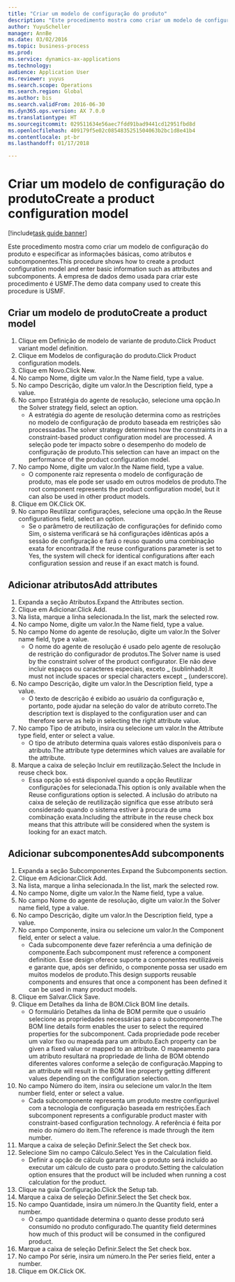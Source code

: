 ```yaml
--- 
title: "Criar um modelo de configuração do produto"
description: "Este procedimento mostra como criar um modelo de configuração do produto e especificar as informações básicas, como atributos e subcomponentes."
author: YuyuScheller
manager: AnnBe
ms.date: 03/02/2016
ms.topic: business-process
ms.prod: 
ms.service: dynamics-ax-applications
ms.technology: 
audience: Application User
ms.reviewer: yuyus
ms.search.scope: Operations
ms.search.region: Global
ms.author: bis
ms.search.validFrom: 2016-06-30
ms.dyn365.ops.version: AX 7.0.0
ms.translationtype: HT
ms.sourcegitcommit: 029511634e56aec7fdd91bad9441cd12951fbd8d
ms.openlocfilehash: 409179f5e02c0854835251504063b2bc1d8e41b4
ms.contentlocale: pt-br
ms.lasthandoff: 01/17/2018

---
```

# <a name="create-a-product-configuration-model"></a><span data-ttu-id="56c7c-103">Criar um modelo de configuração do produto</span><span class="sxs-lookup"><span data-stu-id="56c7c-103">Create a product configuration model</span></span>

[!include[task guide banner](../../includes/task-guide-banner.md)]

<span data-ttu-id="56c7c-104">Este procedimento mostra como criar um modelo de configuração do produto e especificar as informações básicas, como atributos e subcomponentes.</span><span class="sxs-lookup"><span data-stu-id="56c7c-104">This procedure shows how to create a product configuration model and enter basic information such as attributes and subcomponents.</span></span> <span data-ttu-id="56c7c-105">A empresa de dados demo usada para criar este procedimento é USMF.</span><span class="sxs-lookup"><span data-stu-id="56c7c-105">The demo data company used to create this procedure is USMF.</span></span>


## <a name="create-a-product-model"></a><span data-ttu-id="56c7c-106">Criar um modelo de produto</span><span class="sxs-lookup"><span data-stu-id="56c7c-106">Create a product model</span></span>
1. <span data-ttu-id="56c7c-107">Clique em Definição de modelo de variante de produto.</span><span class="sxs-lookup"><span data-stu-id="56c7c-107">Click Product variant model definition.</span></span>
2. <span data-ttu-id="56c7c-108">Clique em Modelos de configuração do produto.</span><span class="sxs-lookup"><span data-stu-id="56c7c-108">Click Product configuration models.</span></span>
3. <span data-ttu-id="56c7c-109">Clique em Novo.</span><span class="sxs-lookup"><span data-stu-id="56c7c-109">Click New.</span></span>
4. <span data-ttu-id="56c7c-110">No campo Nome, digite um valor.</span><span class="sxs-lookup"><span data-stu-id="56c7c-110">In the Name field, type a value.</span></span>
5. <span data-ttu-id="56c7c-111">No campo Descrição, digite um valor.</span><span class="sxs-lookup"><span data-stu-id="56c7c-111">In the Description field, type a value.</span></span>
6. <span data-ttu-id="56c7c-112">No campo Estratégia do agente de resolução, selecione uma opção.</span><span class="sxs-lookup"><span data-stu-id="56c7c-112">In the Solver strategy field, select an option.</span></span>
    * <span data-ttu-id="56c7c-113">A estratégia do agente de resolução determina como as restrições no modelo de configuração de produto baseada em restrições são processadas.</span><span class="sxs-lookup"><span data-stu-id="56c7c-113">The solver strategy determines how the constraints in a constraint-based product configuration model are processed.</span></span> <span data-ttu-id="56c7c-114">A seleção pode ter impacto sobre o desempenho do modelo de configuração de produto.</span><span class="sxs-lookup"><span data-stu-id="56c7c-114">This selection can have an impact on the performance of the product configuration model.</span></span>  
7. <span data-ttu-id="56c7c-115">No campo Nome, digite um valor.</span><span class="sxs-lookup"><span data-stu-id="56c7c-115">In the Name field, type a value.</span></span>
    * <span data-ttu-id="56c7c-116">O componente raiz representa o modelo de configuração de produto, mas ele pode ser usado em outros modelos de produto.</span><span class="sxs-lookup"><span data-stu-id="56c7c-116">The root component represents the product configuration model, but it can also be used in other product models.</span></span>  
8. <span data-ttu-id="56c7c-117">Clique em OK.</span><span class="sxs-lookup"><span data-stu-id="56c7c-117">Click OK.</span></span>
9. <span data-ttu-id="56c7c-118">No campo Reutilizar configurações, selecione uma opção.</span><span class="sxs-lookup"><span data-stu-id="56c7c-118">In the Reuse configurations field, select an option.</span></span>
    * <span data-ttu-id="56c7c-119">Se o parâmetro de reutilização de configurações for definido como Sim, o sistema verificará se há configurações idênticas após a sessão de configuração e fará o reuso quando uma combinação exata for encontrada.</span><span class="sxs-lookup"><span data-stu-id="56c7c-119">If the reuse configurations parameter is set to Yes, the system will check for identical configurations after each configuration session and reuse if an exact match is found.</span></span>  

## <a name="add-attributes"></a><span data-ttu-id="56c7c-120">Adicionar atributos</span><span class="sxs-lookup"><span data-stu-id="56c7c-120">Add attributes</span></span>
1. <span data-ttu-id="56c7c-121">Expanda a seção Atributos.</span><span class="sxs-lookup"><span data-stu-id="56c7c-121">Expand the Attributes section.</span></span>
2. <span data-ttu-id="56c7c-122">Clique em Adicionar.</span><span class="sxs-lookup"><span data-stu-id="56c7c-122">Click Add.</span></span>
3. <span data-ttu-id="56c7c-123">Na lista, marque a linha selecionada.</span><span class="sxs-lookup"><span data-stu-id="56c7c-123">In the list, mark the selected row.</span></span>
4. <span data-ttu-id="56c7c-124">No campo Nome, digite um valor.</span><span class="sxs-lookup"><span data-stu-id="56c7c-124">In the Name field, type a value.</span></span>
5. <span data-ttu-id="56c7c-125">No campo Nome do agente de resolução, digite um valor.</span><span class="sxs-lookup"><span data-stu-id="56c7c-125">In the Solver name field, type a value.</span></span>
    * <span data-ttu-id="56c7c-126">O nome do agente de resolução é usado pelo agente de resolução de restrição do configurador de produtos.</span><span class="sxs-lookup"><span data-stu-id="56c7c-126">The Solver name is used by the constraint solver of the product configurator.</span></span> <span data-ttu-id="56c7c-127">Ele não deve incluir espaços ou caracteres especiais, exceto _ (sublinhado).</span><span class="sxs-lookup"><span data-stu-id="56c7c-127">It must not include spaces or special characters except _ (underscore).</span></span>  
6. <span data-ttu-id="56c7c-128">No campo Descrição, digite um valor.</span><span class="sxs-lookup"><span data-stu-id="56c7c-128">In the Description field, type a value.</span></span>
    * <span data-ttu-id="56c7c-129">O texto de descrição é exibido ao usuário da configuração e, portanto, pode ajudar na seleção do valor de atributo correto.</span><span class="sxs-lookup"><span data-stu-id="56c7c-129">The description text is displayed to the configuration user and can therefore serve as help in selecting the right attribute value.</span></span>  
7. <span data-ttu-id="56c7c-130">No campo Tipo de atributo, insira ou selecione um valor.</span><span class="sxs-lookup"><span data-stu-id="56c7c-130">In the Attribute type field, enter or select a value.</span></span>
    * <span data-ttu-id="56c7c-131">O tipo de atributo determina quais valores estão disponíveis para o atributo.</span><span class="sxs-lookup"><span data-stu-id="56c7c-131">The attribute type determines which values are available for the attribute.</span></span>  
8. <span data-ttu-id="56c7c-132">Marque a caixa de seleção Incluir em reutilização.</span><span class="sxs-lookup"><span data-stu-id="56c7c-132">Select the Include in reuse check box.</span></span>
    * <span data-ttu-id="56c7c-133">Essa opção só está disponível quando a opção Reutilizar configurações for selecionada.</span><span class="sxs-lookup"><span data-stu-id="56c7c-133">This option is only available when the Reuse configurations option is selected.</span></span> <span data-ttu-id="56c7c-134">A inclusão do atributo na caixa de seleção de reutilização significa que esse atributo será considerado quando o sistema estiver à procura de uma combinação exata.</span><span class="sxs-lookup"><span data-stu-id="56c7c-134">Including the attribute in the reuse check box means that this attribute will be considered when the system is looking for an exact match.</span></span>  

## <a name="add-subcomponents"></a><span data-ttu-id="56c7c-135">Adicionar subcomponentes</span><span class="sxs-lookup"><span data-stu-id="56c7c-135">Add subcomponents</span></span>
1. <span data-ttu-id="56c7c-136">Expanda a seção Subcomponentes.</span><span class="sxs-lookup"><span data-stu-id="56c7c-136">Expand the Subcomponents section.</span></span>
2. <span data-ttu-id="56c7c-137">Clique em Adicionar.</span><span class="sxs-lookup"><span data-stu-id="56c7c-137">Click Add.</span></span>
3. <span data-ttu-id="56c7c-138">Na lista, marque a linha selecionada.</span><span class="sxs-lookup"><span data-stu-id="56c7c-138">In the list, mark the selected row.</span></span>
4. <span data-ttu-id="56c7c-139">No campo Nome, digite um valor.</span><span class="sxs-lookup"><span data-stu-id="56c7c-139">In the Name field, type a value.</span></span>
5. <span data-ttu-id="56c7c-140">No campo Nome do agente de resolução, digite um valor.</span><span class="sxs-lookup"><span data-stu-id="56c7c-140">In the Solver name field, type a value.</span></span>
6. <span data-ttu-id="56c7c-141">No campo Descrição, digite um valor.</span><span class="sxs-lookup"><span data-stu-id="56c7c-141">In the Description field, type a value.</span></span>
7. <span data-ttu-id="56c7c-142">No campo Componente, insira ou selecione um valor.</span><span class="sxs-lookup"><span data-stu-id="56c7c-142">In the Component field, enter or select a value.</span></span>
    * <span data-ttu-id="56c7c-143">Cada subcomponente deve fazer referência a uma definição de componente.</span><span class="sxs-lookup"><span data-stu-id="56c7c-143">Each subcomponent must reference a component definition.</span></span> <span data-ttu-id="56c7c-144">Esse design oferece suporte a componentes reutilizáveis e garante que, após ser definido, o componente possa ser usado em muitos modelos de produto.</span><span class="sxs-lookup"><span data-stu-id="56c7c-144">This design supports reusable components and ensures that once a component has been defined it can be used in many product models.</span></span>  
8. <span data-ttu-id="56c7c-145">Clique em Salvar.</span><span class="sxs-lookup"><span data-stu-id="56c7c-145">Click Save.</span></span>
9. <span data-ttu-id="56c7c-146">Clique em Detalhes da linha de BOM.</span><span class="sxs-lookup"><span data-stu-id="56c7c-146">Click BOM line details.</span></span>
    * <span data-ttu-id="56c7c-147">O formulário Detalhes da linha de BOM permite que o usuário selecione as propriedades necessárias para o subcomponente.</span><span class="sxs-lookup"><span data-stu-id="56c7c-147">The BOM line details form enables the user to select the required properties for the subcomponent.</span></span> <span data-ttu-id="56c7c-148">Cada propriedade pode receber um valor fixo ou mapeada para um atributo.</span><span class="sxs-lookup"><span data-stu-id="56c7c-148">Each property can be given a fixed value or mapped to an attribute.</span></span> <span data-ttu-id="56c7c-149">O mapeamento para um atributo resultará na propriedade de linha de BOM obtendo diferentes valores conforme a seleção de configuração.</span><span class="sxs-lookup"><span data-stu-id="56c7c-149">Mapping to an attribute will result in the BOM line property getting different values depending on the configuration selection.</span></span>  
10. <span data-ttu-id="56c7c-150">No campo Número do item, insira ou selecione um valor.</span><span class="sxs-lookup"><span data-stu-id="56c7c-150">In the Item number field, enter or select a value.</span></span>
    * <span data-ttu-id="56c7c-151">Cada subcomponente representa um produto mestre configurável com a tecnologia de configuração baseada em restrições.</span><span class="sxs-lookup"><span data-stu-id="56c7c-151">Each subcomponent represents a configurable product master with constraint-based configuration technology.</span></span> <span data-ttu-id="56c7c-152">A referência é feita por meio do número do item.</span><span class="sxs-lookup"><span data-stu-id="56c7c-152">The reference is made through the item number.</span></span>  
11. <span data-ttu-id="56c7c-153">Marque a caixa de seleção Definir.</span><span class="sxs-lookup"><span data-stu-id="56c7c-153">Select the Set check box.</span></span>
12. <span data-ttu-id="56c7c-154">Selecione Sim no campo Cálculo.</span><span class="sxs-lookup"><span data-stu-id="56c7c-154">Select Yes in the Calculation field.</span></span>
    * <span data-ttu-id="56c7c-155">Definir a opção de cálculo garante que o produto será incluído ao executar um cálculo de custo para o produto.</span><span class="sxs-lookup"><span data-stu-id="56c7c-155">Setting the calculation option ensures that the product will be included when running a cost calculation for the product.</span></span>  
13. <span data-ttu-id="56c7c-156">Clique na guia Configuração.</span><span class="sxs-lookup"><span data-stu-id="56c7c-156">Click the Setup tab.</span></span>
14. <span data-ttu-id="56c7c-157">Marque a caixa de seleção Definir.</span><span class="sxs-lookup"><span data-stu-id="56c7c-157">Select the Set check box.</span></span>
15. <span data-ttu-id="56c7c-158">No campo Quantidade, insira um número.</span><span class="sxs-lookup"><span data-stu-id="56c7c-158">In the Quantity field, enter a number.</span></span>
    * <span data-ttu-id="56c7c-159">O campo quantidade determina o quanto desse produto será consumido no produto configurado.</span><span class="sxs-lookup"><span data-stu-id="56c7c-159">The quantity field determines how much of this product will be consumed in the configured product.</span></span>  
16. <span data-ttu-id="56c7c-160">Marque a caixa de seleção Definir.</span><span class="sxs-lookup"><span data-stu-id="56c7c-160">Select the Set check box.</span></span>
17. <span data-ttu-id="56c7c-161">No campo Por série, insira um número.</span><span class="sxs-lookup"><span data-stu-id="56c7c-161">In the Per series field, enter a number.</span></span>
18. <span data-ttu-id="56c7c-162">Clique em OK.</span><span class="sxs-lookup"><span data-stu-id="56c7c-162">Click OK.</span></span>


